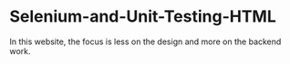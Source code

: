 # Selenium-and-Unit-Testing-HTML

In this website, the focus is less on the design and more on the backend work.

##
